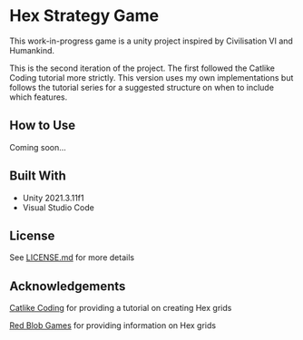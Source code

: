 Hex Strategy Game
=====================

This work-in-progress game is a unity project inspired by Civilisation VI and Humankind. 

This is the second iteration of the project. The first followed the Catlike Coding tutorial more strictly. This version uses my own implementations but follows the tutorial series for a suggested structure on when to include which features. 

How to Use
-------------

Coming soon...

Built With
----------

- Unity 2021.3.11f1
- Visual Studio Code

License
-------

See [LICENSE.md](LICENSE.md) for more details

Acknowledgements
----------------

[Catlike Coding](https://catlikecoding.com/unity/tutorials/hex-map/part-1/) for providing a tutorial on creating Hex grids

[Red Blob Games](https://www.redblobgames.com/grids/hexagons/) for providing information on Hex grids
